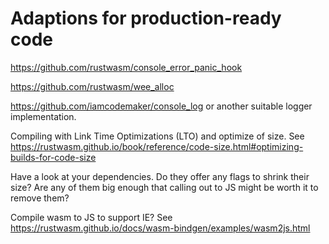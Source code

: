 # Adaptions for production-ready code

<https://github.com/rustwasm/console_error_panic_hook>

<https://github.com/rustwasm/wee_alloc>

<https://github.com/iamcodemaker/console_log> or another suitable logger
implementation.

Compiling with Link Time Optimizations (LTO) and optimize of size.
See <https://rustwasm.github.io/book/reference/code-size.html#optimizing-builds-for-code-size>

Have a look at your dependencies. Do they offer any flags to shrink their size?
Are any of them big enough that calling out to JS might be worth it to remove them?

Compile wasm to JS to support IE? See <https://rustwasm.github.io/docs/wasm-bindgen/examples/wasm2js.html>
